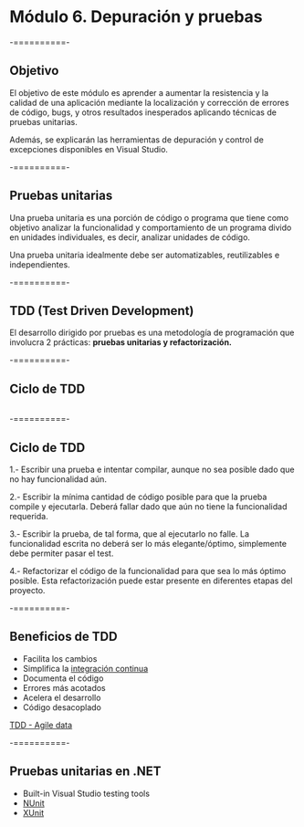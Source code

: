 # Módulo 6. Depuración y pruebas

-==========-

## Objetivo

El objetivo de este módulo es aprender a aumentar la resistencia y la calidad de una aplicación mediante la localización y corrección de errores de código, bugs, y otros resultados inesperados aplicando técnicas de pruebas unitarias. 

Además, se explicarán las herramientas de depuración y control de excepciones disponibles en Visual Studio.

-==========-

## Pruebas unitarias

Una prueba unitaria es una porción de código o programa que tiene como objetivo analizar la funcionalidad y comportamiento de un programa divido en unidades individuales, es decir, analizar unidades de código.

Una prueba unitaria idealmente debe ser automatizables, reutilizables e independientes.

-==========-

## TDD (Test Driven Development)

El desarrollo dirigido por pruebas es una metodología de programación que involucra 2 prácticas: **pruebas unitarias y refactorización.**

-==========-

## Ciclo de TDD

<div class="image">
  <img class="no-border" data-src="../assets/images/slides/tdd-diagram.png"/>
</div>

-==========-

## Ciclo de TDD

1.- Escribir una prueba e intentar compilar, aunque no sea posible dado que no hay funcionalidad aún.

2.- Escribir la mínima cantidad de código posible para que la prueba compile y ejecutarla. Deberá fallar dado que aún no tiene la funcionalidad requerida.

3.- Escribir la prueba, de tal forma, que al ejecutarlo no falle. La funcionalidad escrita no deberá ser lo más elegante/óptimo, simplemente debe permiter pasar el test.

4.- Refactorizar el código de la funcionalidad para que sea lo más óptimo posible. Esta refactorización puede estar presente en diferentes etapas del proyecto.

-==========-

## Beneficios de TDD

* Facilita los cambios
* Simplifica la [integración continua](https://www.martinfowler.com/articles/continuousIntegration.html)
* Documenta el código
* Errores más acotados
* Acelera el desarrollo
* Código desacoplado

<p class="annotation"><a href="http://agiledata.org/essays/tdd.html"> TDD - Agile data </a></p>

-==========-

## Pruebas unitarias en .NET

* Built-in Visual Studio testing tools
* [NUnit](https://www.nunit.org/)
* [XUnit](https://xunit.github.io/)
